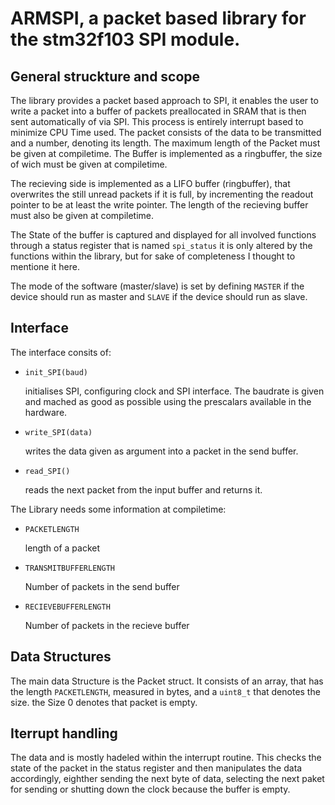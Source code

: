 # ARMSPI, a packet based library for the stm32f103 SPI module.
## General struckture and scope
The library provides a packet based approach to SPI, it enables the user to write a packet into a buffer of packets preallocated in SRAM that is then sent automatically of via SPI.
This process is entirely interrupt based to minimize CPU Time used.
The packet consists of the data to be transmitted and a number, denoting its length.
The maximum length of the Packet must be given at compiletime.
The Buffer is implemented as a ringbuffer, the size of wich must be given at compiletime.

The recieving side is implemented as a LIFO buffer (ringbuffer), that overwrites the still unread packets if it is full, by incrementing the readout pointer to be at least the write pointer.
The length of the recieving buffer must also be given at compiletime.

The State of the buffer is captured and displayed for all involved functions through a status register that is named `spi_status` it is only altered by the functions within the library, but for sake of completeness I thought to mentione it here.

The mode of the software (master/slave) is set by defining `MASTER` if the device should run as master and `SLAVE` if the device should run as slave.

## Interface
The interface consits of:
* `init_SPI(baud)`

    initialises SPI, configuring clock and SPI interface. The baudrate is given and mached as good as possible using the prescalars available in the hardware.

* `write_SPI(data)`

    writes the data given as argument into a packet in the send buffer.

* `read_SPI()`

    reads the next packet from the input buffer and returns it.

The Library needs some information at compiletime:
* `PACKETLENGTH`

    length of a packet

* `TRANSMITBUFFERLENGTH`

    Number of packets in the send buffer

* `RECIEVEBUFFERLENGTH`

    Number of packets in the recieve buffer

## Data Structures
The main data Structure is the Packet struct. It consists of an array, that has the length `PACKETLENGTH`, measured in bytes, and a `uint8_t` that denotes the size. the Size 0 denotes that packet is empty.

## Iterrupt handling
The data and is mostly hadeled within the interrupt routine. This checks the state of the packet in the status register and then manipulates the data accordingly, eighther sending the next byte of data,
selecting the next paket for sending or shutting down the clock because the buffer is empty.


